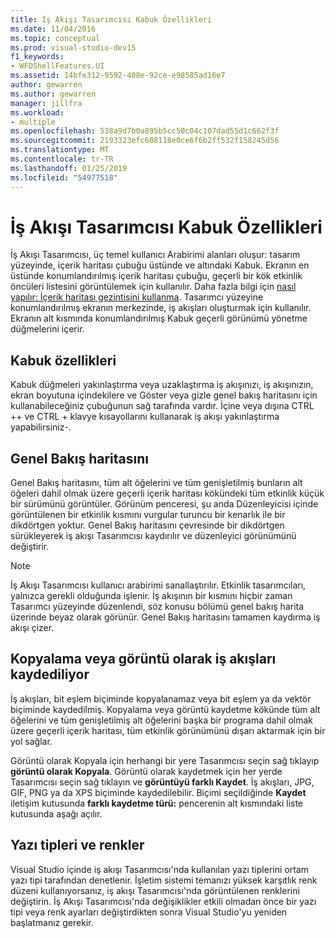 ```yaml
---
title: İş Akışı Tasarımcısı Kabuk Özellikleri
ms.date: 11/04/2016
ms.topic: conceptual
ms.prod: visual-studio-dev15
f1_keywords:
- WFDShellFeatures.UI
ms.assetid: 14bfe312-9592-408e-92ce-e98585ad16e7
author: gewarren
ms.author: gewarren
manager: jillfra
ms.workload:
- multiple
ms.openlocfilehash: 538a9d7b0a895b5cc50c04c107dad55d1c662f3f
ms.sourcegitcommit: 2193323efc608118e0ce6f6b2ff532f158245d56
ms.translationtype: MT
ms.contentlocale: tr-TR
ms.lasthandoff: 01/25/2019
ms.locfileid: "54977518"
---
```

# <a name="workflow-designer-shell-features"></a>İş Akışı Tasarımcısı Kabuk Özellikleri

İş Akışı Tasarımcısı, üç temel kullanıcı Arabirimi alanları oluşur: tasarım yüzeyinde, içerik haritası çubuğu üstünde ve altındaki Kabuk. Ekranın en üstünde konumlandırılmış içerik haritası çubuğu, geçerli bir kök etkinlik öncüleri listesini görüntülemek için kullanılır. Daha fazla bilgi için [nasıl yapılır: İçerik haritası gezintisini kullanma](../workflow-designer/how-to-use-breadcrumb-navigation.md). Tasarımcı yüzeyine konumlandırılmış ekranın merkezinde, iş akışları oluşturmak için kullanılır. Ekranın alt kısmında konumlandırılmış Kabuk geçerli görünümü yönetme düğmelerini içerir.

## <a name="shell-features"></a>Kabuk özellikleri
 Kabuk düğmeleri yakınlaştırma veya uzaklaştırma iş akışınızı, iş akışınızın, ekran boyutuna içindekilere ve Göster veya gizle genel bakış haritasını için kullanabileceğiniz çubuğunun sağ tarafında vardır. İçine veya dışına CTRL ++ ve CTRL + klavye kısayollarını kullanarak iş akışı yakınlaştırma yapabilirsiniz-.

## <a name="overview-map"></a>Genel Bakış haritasını
 Genel Bakış haritasını, tüm alt öğelerini ve tüm genişletilmiş bunların alt öğeleri dahil olmak üzere geçerli içerik haritası kökündeki tüm etkinlik küçük bir sürümünü görüntüler. Görünüm penceresi, şu anda Düzenleyicisi içinde görüntülenen bir etkinlik kısmını vurgular turuncu bir kenarlık ile bir dikdörtgen yoktur. Genel Bakış haritasını çevresinde bir dikdörtgen sürükleyerek iş akışı Tasarımcısı kaydırılır ve düzenleyici görünümünü değiştirir.

> [!NOTE]
> İş Akışı Tasarımcısı kullanıcı arabirimi sanallaştırılır. Etkinlik tasarımcıları, yalnızca gerekli olduğunda işlenir. İş akışının bir kısmını hiçbir zaman Tasarımcı yüzeyinde düzenlendi, söz konusu bölümü genel bakış harita üzerinde beyaz olarak görünür. Genel Bakış haritasını tamamen kaydırma iş akışı çizer.

## <a name="copying-or-saving-workflows-as-images"></a>Kopyalama veya görüntü olarak iş akışları kaydediliyor
 İş akışları, bit eşlem biçiminde kopyalanamaz veya bit eşlem ya da vektör biçiminde kaydedilmiş. Kopyalama veya görüntü kaydetme kökünde tüm alt öğelerini ve tüm genişletilmiş alt öğelerini başka bir programa dahil olmak üzere geçerli içerik haritası, tüm etkinlik görünümünü dışarı aktarmak için bir yol sağlar.

 Görüntü olarak Kopyala için herhangi bir yere Tasarımcısı seçin sağ tıklayıp **görüntü olarak Kopyala**. Görüntü olarak kaydetmek için her yerde Tasarımcısı seçin sağ tıklayın ve **görüntüyü farklı Kaydet**. İş akışları, JPG, GIF, PNG ya da XPS biçiminde kaydedilebilir. Biçimi seçildiğinde **Kaydet** iletişim kutusunda **farklı kaydetme türü:** pencerenin alt kısmındaki liste kutusunda aşağı açılır.

## <a name="fonts-and-colors"></a>Yazı tipleri ve renkler

Visual Studio içinde iş akışı Tasarımcısı'nda kullanılan yazı tiplerini ortam yazı tipi tarafından denetlenir. İşletim sistemi temanızı yüksek karşıtlık renk düzeni kullanıyorsanız, iş akışı Tasarımcısı'nda görüntülenen renklerini değiştirin. İş Akışı Tasarımcısı'nda değişiklikler etkili olmadan önce bir yazı tipi veya renk ayarları değiştirdikten sonra Visual Studio'yu yeniden başlatmanız gerekir.